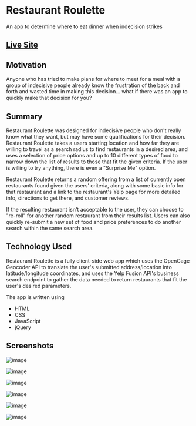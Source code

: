 Restaurant Roulette
===================

An app to determine where to eat dinner when indecision strikes

[Live Site](https://nissenbrau2719.github.io/restaurant_roulette/)
---------------------------------------------------------------------

Motivation
---------------
Anyone who has tried to make plans for where to meet for a meal with a group of indecisive people already know the frustration of the back and forth and wasted time in making this decision... what if there was an app to quickly make that decision for you?

Summary
--------
Restaurant Roulette was designed for indecisive people who don't really know what they want, but may have some qualifications for their  decision. Restaurant Roulette takes a users starting location and how far they are willing to travel as a search radius to find restaurants in a desired area, and uses a selection of price options and up to 10 different types of food to narrow down the list of results to those that fit the given criteria. If the user is willing to try anything, there is even a "Surprise Me" option.

Restaurant Roulette returns a random offering from a list of currently open restaurants found given the users' criteria, along with some basic info for that restaurant and a link to the restaurant's Yelp page for more detailed info, directions to get there, and customer reviews. 

If the resulting restaurant isn't acceptable to the user, they can choose to "re-roll" for another random restaurant from their results list. Users can also quickly re-submit a new set of food and price preferences to do another search within the same search area.


Technology Used
---------------
Restaurant Roulette is a fully client-side web app which uses the OpenCage Geocoder API to translate the user's submitted address/location into latitude/longitude coordinates, and uses the Yelp Fusion API's business search endpoint to gather the data needed to return restaurants that fit the user's desired parameters.

The app is written using

* HTML
* CSS
* JavaScript
* jQuery

Screenshots
------------
![image](https://user-images.githubusercontent.com/52768967/71213021-cd578280-226f-11ea-8567-e8142442918e.png)

![image](https://user-images.githubusercontent.com/52768967/71213112-0263d500-2270-11ea-9239-586af5f19465.png)

![image](https://user-images.githubusercontent.com/52768967/71213249-43f48000-2270-11ea-9e54-20edd23651cf.png)

![image](https://user-images.githubusercontent.com/52768967/71213287-5969aa00-2270-11ea-8a75-60b2251a5f1f.png)

![image](https://user-images.githubusercontent.com/52768967/71213329-6eded400-2270-11ea-9929-464c5f45b894.png)

![image](https://user-images.githubusercontent.com/52768967/71213503-e7de2b80-2270-11ea-8a70-9f7659dbab8c.png)

